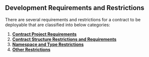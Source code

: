 ## Development Requirements and Restrictions

There are several requirements and restrictions for a contract to be deployable that are classified into below categories:

1. [**Contract Project Requirements**](restrictions/project.md)
2. [**Contract Structure Restrictions and Requirements**](restrictions/structure.md)
3. [**Namespace and Type Restrictions**](restrictions/type.md)
4. [**Other Restrictions**](restrictions/others.md)

